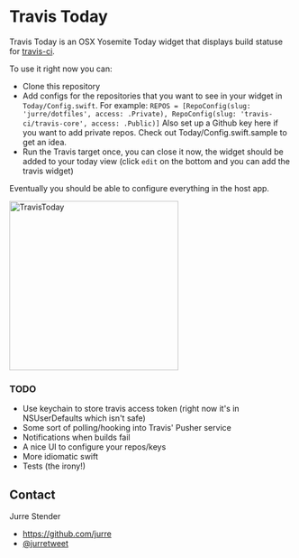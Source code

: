 # Travis Today
Travis Today is an OSX Yosemite Today widget that displays build statuse for [travis-ci](https://travis-ci.com).

To use it right now you can:
- Clone this repository
- Add configs for the repositories that you want to see in your widget in `Today/Config.swift`.
For example: `REPOS = [RepoConfig(slug: 'jurre/dotfiles', access: .Private), RepoConfig(slug: 'travis-ci/travis-core', access: .Public)]`
Also set up a Github key here if you want to add private repos.
Check out Today/Config.swift.sample to get an idea.
- Run the Travis target once, you can close it now, the widget should be added to your today view (click `edit` on the bottom and you can add the travis widget)

Eventually you should be able to configure everything in the host app.

<img src="http://i.imgur.com/jH7lvFo.png?1" alt="TravisToday" width=300/>

### TODO
- Use keychain to store travis access token (right now it's in NSUserDefaults which isn't safe)
- Some sort of polling/hooking into Travis' Pusher service
- Notifications when builds fail
- A nice UI to configure your repos/keys
- More idiomatic swift
- Tests (the irony!)

## Contact
Jurre Stender

- https://github.com/jurre
- [@jurretweet](https://twitter.com/jurretweet)
